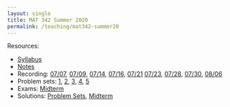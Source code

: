 ```yaml
---
layout: single
title: MAT 342 Summer 2020
permalink: /teaching/mat342-summer20
---
```


Resources:
* [Syllabus](/files/MAT342-summer20/MAT342_Syllabus_Summer2020.pdf)
* [Notes](/files/MAT342-summer20/MAT342-notes.pdf)
* Recording: [07/07](https://stonybrook.zoom.us/rec/share/tepvAfLI91JIfIXk2nz8QJ9xMan9eaa80HdMq_EEmUrfY-JQwwx4SmZ6pRM5BdkN), [07/09](https://stonybrook.zoom.us/rec/share/685IL5ezxjhIHIWd61rkYY04LNzLaaa80CIf_vNZyk2jx8pGlbeORm1Szghybboi), [07/14](https://stonybrook.zoom.us/rec/share/tOdyce7I2m9IRI3jwxGBAqkYMLzMaaa80HRLrKEJxB3jHnGq_qe2so8AH6DUcibR), [07/16](https://stonybrook.zoom.us/rec/share/4vA2NOHg5mFLUK_G5XrgULN4O9r8eaa81yYW-_YPn0dyRhw3e-JNcFP50j6CDPrd), [07/21](https://stonybrook.zoom.us/rec/share/vuNQEZjK1FJIWJX30BrhdukYQ6PMaaa8g3ce-_cKyBot7CmhZdsCt_y6vmXoiMPZ) [07/23](https://stonybrook.zoom.us/rec/share/uNMkBo3g9EJJR5WVyhzxaPIjQqrPT6a8g3UZ-KcEzU2-_hjAXVZFvjqX9ohE397M), [07/28](https://stonybrook.zoom.us/rec/share/494oKbfK9khIfdb9yXHfVKQ6MZzEeaa80SdP-6Bezk3WKdGCr2L3g3bIGl14OGFR), [07/30](https://stonybrook.zoom.us/rec/share/68pHDqP90ElJeZ3oyX7iU58jQKPGT6a80HAW-_JbyUvwmz0rMHhrMp1o-tCcAvrM), [08/06](https://stonybrook.zoom.us/rec/share/68ZXMaytr19LQNbRzhyYX4wiQZ2-T6a81yhLrPdYxUtikyMcuBffO0NM1UVt5ywA)
* Problem sets: [1](/files/MAT342-summer20/MAT342-problem-1.pdf), [2](/files/MAT342-summer20/MAT342-problem-2.pdf), [3](/files/MAT342-summer20/MAT342-problem-3.pdf), [4](/files/MAT342-summer20/MAT342-problem-4.pdf), [5](/files/MAT342-summer20/MAT342-problem-5.pdf)
* Exams: [Midterm](/files/MAT342-summer20/MAT342-midterm.pdf)
* Solutions: [Problem Sets](/files/MAT342-summer20/MAT342-solutions.pdf), [Midterm](/files/MAT342-summer20/MAT342-exam-solutions.pdf)
